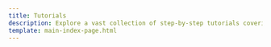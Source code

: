 ```yaml
---
title: Tutorials
description: Explore a vast collection of step-by-step tutorials covering a wide range of topics and technologies, designed to guide both beginners and experienced developers through various tasks and projects.
template: main-index-page.html
---
```

